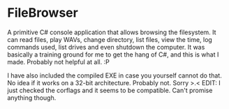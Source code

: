 # FileBrowser
A primitive C# console application that allows browsing the filesystem. 
It can read files, play WAVs, change directory, list files, view the time, log commands used, list drives and even shutdown the computer.
It was basically a training ground for me to get the hang of C#, and this is what I made. Probably not helpful at all. :P

I have also included the compiled EXE in case you yourself cannot do that. No idea if it works on a 32-bit architecture. Probably not. 
Sorry >.< EDIT: I just checked the corflags and it seems to be compatible. Can't promise anything though. 
